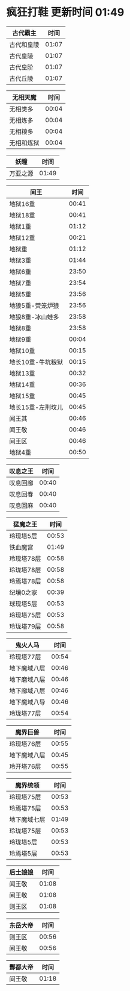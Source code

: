 # 疯狂打鞋 更新时间 01:49

| 古代霸主   | 时间    |
|--------|-------|
| 古代和皇陵 | 01:07 |
| 古代皇陵 | 01:07 |
| 古代皇阶 | 01:07 |
| 古代丘陵 | 01:07 |

| 无相天魔   | 时间    |
|--------|-------|
| 无相类多 | 00:04 |
| 无相炼多 | 00:04 |
| 无相粮多 | 00:04 |
| 无相和炼狱 | 00:04 |

| 妖瞳   | 时间    |
|--------|-------|
| 万亚之源 | 01:49 |

| 间王   | 时间    |
|--------|-------|
| 地狱16重 | 00:41 |
| 地狱18重 | 00:41 |
| 地狱1重 | 01:12 |
| 地狱12重 | 00:21 |
| 地狱重 | 01:12 |
| 地狱3重 | 01:44 |
| 地狱6重 | 23:50 |
| 地狱7重 | 23:54 |
| 地狱5重 | 23:56 |
| 地狼5重-荧笼炉狼 | 23:56 |
| 地狼8重-冰山蛙多 | 23:58 |
| 地狱8重 | 23:58 |
| 地狱9重 | 00:04 |
| 地狱10重 | 00:15 |
| 地长10重-牛坑粮狱 | 00:15 |
| 地狱13重 | 00:32 |
| 地狱14重 | 00:36 |
| 地狱15重 | 00:45 |
| 地长15重-左刑坟儿 | 00:45 |
| 闻王其 | 00:46 |
| 闻王敬 | 00:46 |
| 间王区 | 00:46 |
| 地狱4重 | 00:50 |

| 叹息之王   | 时间    |
|--------|-------|
| 叹息回廊 | 00:40 |
| 叹息回春 | 00:40 |
| 叹息回麻 | 00:40 |

| 猛魔之王   | 时间    |
|--------|-------|
| 玲现塔5层 | 00:53 |
| 铁血魔宫 | 01:49 |
| 玲现塔78层 | 00:58 |
| 玲珑塔78层 | 00:58 |
| 玲焉塔78层 | 00:58 |
| 纪壤0之家 | 00:39 |
| 球现塔5层 | 00:53 |
| 玲现塔75层 | 00:53 |
| 玲珑塔79层 | 00:58 |

| 鬼火人马   | 时间    |
|--------|-------|
| 玲现塔77层 | 00:54 |
| 地下魔域八层 | 00:46 |
| 地下磨域八层 | 00:46 |
| 地下廊域八层 | 00:46 |
| 地下魔域八导 | 00:46 |
| 玲珑塔77层 | 00:54 |

| 魔界巨兽   | 时间    |
|--------|-------|
| 玲现塔76层 | 00:55 |
| 地下魔域八层 | 00:45 |
| 玲开塔76层 | 00:55 |

| 魔界统领   | 时间    |
|--------|-------|
| 玲现塔75层 | 00:53 |
| 玲焉塔75层 | 00:53 |
| 地下魔域七层 | 01:49 |
| 玲珑塔75层 | 00:53 |
| 玲珑塔5层 | 00:53 |
| 玲焉塔5层 | 00:53 |

| 后土娘娘   | 时间    |
|--------|-------|
| 闻王敬 | 01:08 |
| 间王敬 | 01:08 |
| 则王区 | 01:08 |

| 东岳大帝   | 时间    |
|--------|-------|
| 则王区 | 00:56 |
| 间王敬 | 00:56 |

| 酆都大帝   | 时间    |
|--------|-------|
| 间王敬 | 01:18 |